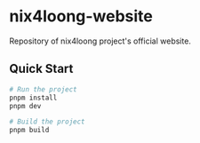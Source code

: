# nix4loong-website

Repository of nix4loong project's official website.

## Quick Start

```bash
# Run the project
pnpm install
pnpm dev

# Build the project
pnpm build
```
